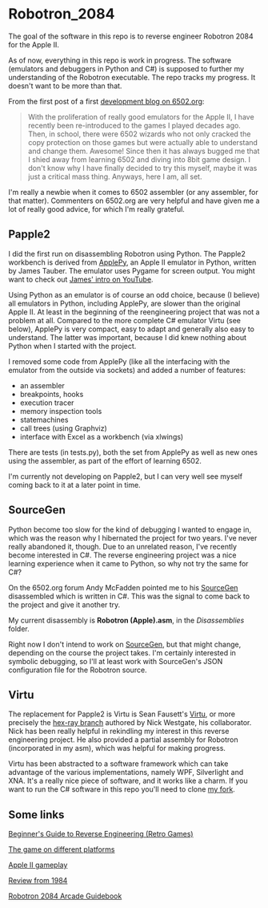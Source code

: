 # Robotron_2084
The goal of the software in this repo is to reverse engineer Robotron 2084 for the Apple II. 

As of now, everything in this repo is work in progress. The software (emulators and debuggers in Python and C#) is supposed to further my understanding of the Robotron executable. The repo tracks  my progress. It doesn't want to be more than that.

From the first post of a first [development blog on 6502.org](http://forum.6502.org/viewtopic.php?t=5517):
> With the proliferation of really good emulators for the Apple II, I have recently been re-introduced to the games I played decades ago. Then, in school, there were 6502 wizards who not only cracked the copy protection on those games but were actually able to understand and change them. Awesome! Since then it has always bugged me that I shied away from learning 6502 and diving into 8bit game design. I don't know why I have finally decided to try this myself, maybe it was just a critical mass thing. Anyways, here I am, all set.

I'm really a newbie when it comes to 6502 assembler (or any assembler, for that matter). Commenters on 6502.org are very helpful and have given me a lot of really good advice, for which I'm really grateful. 

## Papple2

I did the first run on disassembling Robotron using Python. The Papple2 workbench is derived from [ApplePy](https://github.com/jtauber/applepy), an Apple II emulator in Python, written by James Tauber. The emulator uses Pygame for screen output. You might want to check out [James' intro on YouTube]([https://www.youtube.com/watch?v=EhK5JNx0irA](https://www.youtube.com/watch?v=EhK5JNx0irA)).

Using Python as an emulator is of course an odd choice, because (I believe) all emulators in Python, including ApplePy, are slower than the original Apple II. At least in the beginning of the reengineering project that was not a problem at all. Compared to the more complete C# emulator Virtu (see below), ApplePy is very compact, easy to adapt and generally also easy to understand. The latter was important, because I did knew nothing about Python when I started with the project.

I removed some code from ApplePy (like all the interfacing with the emulator from the outside via sockets) and added a number of features:
* an assembler
* breakpoints, hooks
* execution tracer
* memory inspection tools
* statemachines
* call trees (using Graphviz)
* interface with Excel as a workbench (via xlwings)

There are tests (in tests.py), both the set from ApplePy as well as new ones using the assembler, as part of the effort of learning 6502.

I'm currently not developing on Papple2, but I can very well see myself coming back to it at a later point in time.

## SourceGen
Python become too slow for the kind of debugging I wanted to engage in, which was the reason why I hibernated the project for two years. I've never really abandoned it, though. Due to an unrelated reason, I've recently become interested in C#. The reverse engineering project was a nice learning experience when it came to Python, so why not try the same for C#?

On the 6502.org forum Andy McFadden pointed me to his [SourceGen](https://6502bench.com/) disassembled which is written in C#. This was the signal to come back to the project and give it another try.

My  current disassembly is **Robotron (Apple).asm**, in the _Disassemblies_ folder.

Right now I don't intend to work on [SourceGen]([https://github.com/fadden/6502bench/](https://github.com/fadden/6502bench/)), but that might change, depending on the course the project takes. I'm certainly interested in symbolic debugging, so I'll at least work with SourceGen's JSON configuration file for the Robotron source.

## Virtu
The replacement for Papple2 is Virtu is Sean Fausett's [Virtu](https://github.com/digital-jellyfish/Virtu), or more precisely the [hex-ray branch](https://github.com/sicklittlemonkey/Virtu/tree/hex-ray) authored by Nick Westgate, his collaborator. Nick has been really helpful in rekindling my interest in this reverse engineering project. He also provided a partial assembly for Robotron (incorporated in my asm), which was helpful for making progress.

Virtu has been abstracted to a software framework which can take advantage of the various implementations, namely WPF, Silverlight and XNA. It's a really nice piece of software, and it works like a charm. If you want to run the C# software in this repo you'll need to clone [my fork](https://github.com/fschuhi/Virtu/tree/hex-ray).

## Some links
[Beginner's Guide to Reverse Engineering (Retro Games)](https://www.retroreversing.com/tutorials/introduction)

[The game on different platforms](https://www.youtube.com/watch?v=ejA0w-PmBZY)

[Apple II gameplay](https://www.youtube.com/watch?v=8fgwpn17gDQ)

[Review from 1984](https://archive.org/stream/Computer_Games_Vol_3_No_1_1984-04_Carnegie_Publications_US#page/n55/mode/1up)

[Robotron 2084 Arcade Guidebook](http://www.robotron2084guidebook.com/)
	
